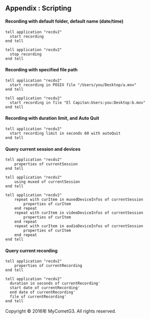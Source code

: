 ## Appendix : Scripting

#### Recording with default folder, default name (date/time)

    tell application "recdv2"
      start recording
    end tell

    tell application "recdv2"
      stop recording
    end tell

#### Recording with specified file path

    tell application "recdv2"
      start recording in POSIX file "/Users/you/Desktop/a.mov"
    end tell

    tell application "recdv2"
      start recording in file "El Capitan:Users:you:Desktop:b.mov"
    end tell

#### Recording with duration limit, and Auto Quit

    tell application "recdv2"
      start recording limit in seconds 60 with autoQuit
    end tell

#### Query current session and devices

    tell application "recdv2"
    	properties of currentSession
    end tell

    tell application "recdv2"
    	using muxed of currentSession
    end tell

    tell application "recdv2"
    	repeat with curItem in muxedDeviceInfos of currentSession
    		properties of curItem
    	end repeat
    	repeat with curItem in videoDeviceInfos of currentSession
    		properties of curItem
    	end repeat
    	repeat with curItem in audioDeviceInfos of currentSession
    		properties of curItem
    	end repeat
    end tell


#### Query current recording

    tell application "recdv2"
    	properties of currentRecording
    end tell

    tell application "recdv2"
      duration in seconds of currentRecording'
      start date of currentRecording'
      end date of currentRecording'
      file of currentRecording'
    end tell

Copyright © 2016年 MyCometG3. All rights reserved.
